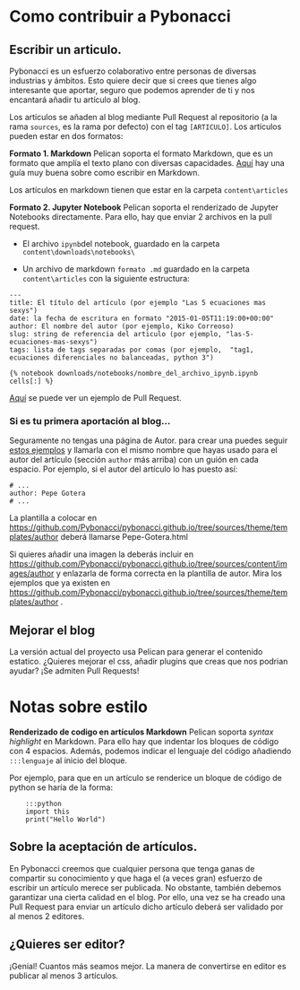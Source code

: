 # Como contribuir a Pybonacci

## Escribir un articulo.

Pybonacci es un esfuerzo colaborativo entre personas de diversas industrias y ámbitos. Esto quiere decir que si crees que tienes algo interesante que aportar, seguro que podemos aprender de ti y nos encantará añadir tu artículo al blog.

Los artículos se añaden al blog mediante Pull Request al repositorio (a la rama `sources`, es la rama por defecto) con el tag `[ARTICULO]`. Los artículos pueden estar en dos formatos:

**Formato 1. Markdown**
Pelican soporta el formato Markdown, que es un formato que amplía el texto plano con diversas capacidades. [Aquí](https://markdown.es/) hay una guía muy buena sobre como escribir en Markdown.

Los artículos en markdown tienen que estar en la carpeta `content\articles`

**Formato 2. Jupyter Notebook**
Pelican soporta el renderizado de Jupyter Notebooks directamente. Para ello, hay que enviar 2 archivos en la pull request.

- El archivo `ipynb`del notebook, guardado en la carpeta `content\downloads\notebooks\`

- Un archivo de markdown `formato .md` guardado en la carpeta `content\articles` con la siguiente estructura:

```
---
title: El título del artículo (por ejemplo "Las 5 ecuaciones mas sexys")
date: la fecha de escritura en formato "2015-01-05T11:19:00+00:00"
author: El nombre del autor (por ejemplo, Kiko Correoso)
slug: string de referencia del articulo (por ejemplo, "las-5-ecuaciones-mas-sexys")
tags: lista de tags separadas por comas (por ejemplo,  "tag1, ecuaciones diferenciales no balanceadas, python 3")

{% notebook downloads/notebooks/nombre_del_archivo_ipynb.ipynb cells[:] %}
```

[Aquí](https://github.com/Pybonacci/pybonacci.github.io-source/pull/9/files) se puede ver un ejemplo de Pull Request.

### Si es tu primera aportación al blog...

Seguramente no tengas una página de Autor. para crear una puedes seguir [estos ejemplos](https://github.com/Pybonacci/pybonacci.github.io/tree/sources/theme/templates/author) y llamarla con el mismo nombre que hayas usado para el autor del artículo (sección `author` más arriba) con un guión en cada espacio. Por ejemplo, si el autor del artículo lo has puesto así:

```
# ...
author: Pepe Gotera
# ...
```

La plantilla a colocar en https://github.com/Pybonacci/pybonacci.github.io/tree/sources/theme/templates/author deberá llamarse Pepe-Gotera.html

Si quieres añadir una imagen la deberás incluir en https://github.com/Pybonacci/pybonacci.github.io/tree/sources/content/images/author y enlazarla de forma correcta en la plantilla de autor. Mira los ejemplos que ya existen en https://github.com/Pybonacci/pybonacci.github.io/tree/sources/theme/templates/author .

## Mejorar el blog

La versión actual del proyecto usa Pelican para generar el contenido estatico. ¿Quieres mejorar el css, añadir plugins que creas que nos podrian ayudar? ¡Se admiten Pull Requests!


# Notas sobre estilo

**Renderizado de codigo en artículos Markdown**
Pelican soporta *syntax highlight* en Markdown. Para ello hay que indentar los bloques de código con 4 espacios. Además, podemos indicar el lenguaje del código añadiendo `:::lenguaje` al inicio del bloque.

Por ejemplo, para que en un artículo se renderice un bloque de código de python se haría de la forma:

```
    :::python
    import this
    print("Hello World")
```

## Sobre la aceptación de artículos.

En Pybonacci creemos que cualquier persona que tenga ganas de compartir su conocimiento y que haga el (a veces gran) esfuerzo de escribir un artículo merece ser publicada.
No obstante, también debemos garantizar una cierta calidad en el blog. Por ello, una vez se ha creado una Pull Request para enviar un artículo dicho artículo deberá ser validado por al menos 2 editores.

## ¿Quieres ser editor?

¡Genial! Cuantos más seamos mejor. La manera de convertirse en editor es publicar al menos 3 artículos.
